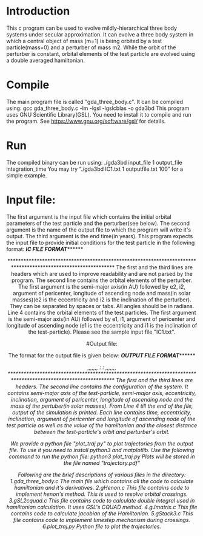 # Introduction

This c program can be used to evolve mildly-hierarchical three body systems under secular approximation. It can evolve a three body system in which a central object of mass (m=1) is being orbited by a test particle(mass=0) and a perturber of mass m2. While the orbit of the perturber is constant, orbital elements of the test particle are evolved using a double averaged hamiltonian. 

# Compile

The main program file is called  "gda_three_body.c". It can be compiled using:
		gcc gda_three_body.c -lm -lgsl -lgslcblas -o gda3bd
This program uses GNU Scientific Library(GSL). You need to install it to compile and run the program. See https://www.gnu.org/software/gsl/ for details. 

# Run

The compiled binary can be run using:
		./gda3bd input_file 1 output_file integration_time
You may try “./gda3bd IC1.txt 1 outputfile.txt 100” for a simple example.
		
# Input file:		

The first argument is the input file which contains the initial orbital parameters of the test particle and the perturber(see below). The second argument is the name of the output file to which the program will write it's output. The third argument is the end time(in years). 
This program expects the input file to provide initial conditions for the test particle in the following format:
*********************************************IC FILE FORMAT***************************************************
<HEADER>
<a2>	<e2>	<i2>	<omega2>	<Omega2>	<m2>
<HEADER>
<a1>	<e1>	<i1>	<omega1>	<Omega1>
**************************************************************************************************************
The first and the third lines are headers which are used to improve readability and are not parsed by the program. The second line contains the orbital elements of the perturber. The first argument is the semi-major axis(in AU) followed by e2, i2, argument of pericenter, longitude of ascending node and mass(in solar masses)(e2 is the eccentricity and i2 is the inclination of the perturber).  They can be separated by spaces or tabs. All angles should be in radians. Line 4 contains the orbital elements of the test particles. The first argument is the semi-major axis(in AU) followed by e1, i1, argument of pericenter and longitude of ascending node (e1 is the eccentricity and i1 is the inclination  of the test-particle). Please see the sample input file "IC1.txt". 

#Output file:

The format for the output file is given below:
*********************************************OUTPUT FILE FORMAT***************************************************
<HEADER>
<a1>	<a2>	<e2>	<i2>	<omega2>	<Omega2>	<m2>
<HEADER>
<time>,<e>,<i>,<omega>,<Omega>,<H>,<dplus>,<dminus>
		:
		:
<time>,<e>,<i>,<omega>,<Omega>,<H>,<dplus>,<dminus>
**************************************************************************************************************
The first and the third lines are headers. The second line contains the configuration of the system. It contains semi-major axis of the test-particle, semi-major axis, eccentricity, inclination, argument of pericenter, longitude of ascending node and the mass of the pertuber(in solar masses). From Line 4 till the end of the file, output of the simulation is printed. Each line contains time, eccentricity, inclination, argument of pericenter and longitude of ascending node of the test particle as well as the value of the hamiltonian and the closest distance between the test-particle's orbit and perturber's orbit.  

We provide a python file "plot_traj.py" to plot trajectories from the output file. To use it you need to install python3 and matplotlib. Use the following command to run the python file:
python3 plot_traj.py <output filename>
Plots will be stored in the file named "trajectory.pdf"


Following are the brief descriptions of various files in the directory:
1.gda_three_body.c
  The main file which contains all the code to calculate hamiltonian and it's derivatives.
2.gHenon.c
  This file contains code to implement henon's method. This is used to resolve orbital crossings.
3.gSL2cquad.c
  This file contains code to calculate double integral used in hamiltonian calculation. It uses GSL's CQUAD method.
4.gJmatrix.c
  This file contains code to calculate jacobian of the Hamiltonian.
5.gStack3.c
  This file contains code to implement timestep mechanism during crossings.
6.plot_traj.py
  Python file to plot the trajectories.

